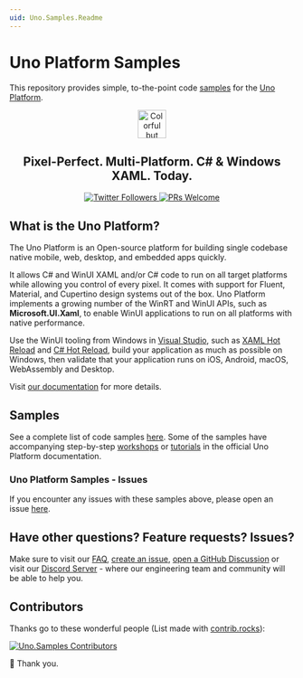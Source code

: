 ```yaml
---
uid: Uno.Samples.Readme
---
```

# Uno Platform Samples

This repository provides simple, to-the-point code [samples](#samples) for the [Uno Platform](https://platform.uno/).

<p align="center">
 <img width="50" src="https://uno-assets.platform.uno/logos/uno_background.png" alt="Colorful but simple Uno Platform logo with interlocking blue, pink, green, and purple shapes." />
</p>

<h2 align="center">Pixel-Perfect. Multi-Platform. C# & Windows XAML. Today.</h2>

<p align="center">
  <a href="https://twitter.com/unoplatform">
    <img src="https://img.shields.io/twitter/follow/unoplatform?label=follow%20%40unoplatform&style=flat" alt="Twitter Followers"/>
  </a>
  <a href="https://github.com/unoplatform/uno/blob/master/CONTRIBUTING.md">
    <img src="https://img.shields.io/badge/PRs-welcome-brightgreen.svg?style=flat-square" alt="PRs Welcome"/>
  </a>
</p>

## What is the Uno Platform?

The Uno Platform is an Open-source platform for building single codebase native mobile, web, desktop, and embedded apps quickly.

It allows C# and WinUI XAML and/or C# code to run on all target platforms while allowing you control of every pixel. It comes with support for Fluent, Material, and Cupertino design systems out of the box. Uno Platform implements a growing number of the WinRT and WinUI APIs, such as **Microsoft.UI.Xaml**, to enable WinUI applications to run on all platforms with native performance.

Use the WinUI tooling from Windows in [Visual Studio](https://www.visualstudio.com/), such as [XAML Hot Reload](https://learn.microsoft.com/visualstudio/xaml-tools/xaml-hot-reload?view=vs-2019) and [C# Hot Reload](https://learn.microsoft.com/visualstudio/debugger/hot-reload), build your application as much as possible on Windows, then validate that your application runs on iOS, Android, macOS, WebAssembly and Desktop.

Visit [our documentation](https://aka.platform.uno/uno-docs-intro) for more details.

## Samples

See a complete list of code samples [here](xref:Uno.Samples). Some of the samples have accompanying step-by-step [workshops](https://aka.platform.uno/counter-tutorial) or [tutorials](https://aka.platform.uno/tutorials-intro) in the official Uno Platform documentation.

### Uno Platform Samples - Issues

If you encounter any issues with these samples above, please open an issue [here](https://github.com/unoplatform/uno/issues).

## Have other questions? Feature requests? Issues?

Make sure to visit our [FAQ](https://aka.platform.uno/uno-faq), [create an issue](https://github.com/unoplatform/uno/issues), [open a GitHub Discussion](https://github.com/unoplatform/uno/discussions) or visit our [Discord Server](https://platform.uno/uno-discord) - where our engineering team and community will be able to help you.

## Contributors

Thanks go to these wonderful people (List made with [contrib.rocks](https://contrib.rocks)):

[![Uno.Samples Contributors](https://contrib.rocks/image?repo=unoplatform/Uno.Samples)](https://github.com/unoplatform/Uno.Samples/graphs/contributors)

💖 Thank you.
